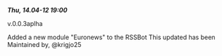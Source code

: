 
***Thu, 14.04-12 19:00***

v.0.0.3aplha

Added a new module "Euronews" to the RSSBot 
This updated has been Maintained by,
@krigjo25